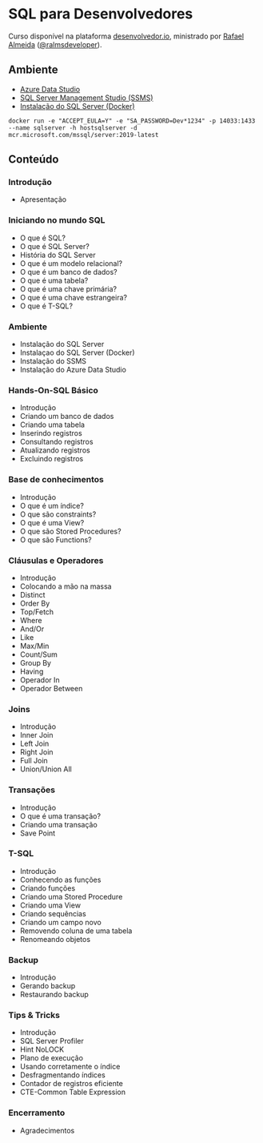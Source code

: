 # SQL para Desenvolvedores

Curso disponível na plataforma [desenvolvedor.io](https://desenvolvedor.io/), ministrado por [Rafael Almeida](https://desenvolvedor.io/instrutor/rafael-almeida) ([@ralmsdeveloper](https://github.com/ralmsdeveloper/)).

## Ambiente

- [Azure Data Studio](https://docs.microsoft.com/pt-br/sql/azure-data-studio/download-azure-data-studio)
- [SQL Server Management Studio (SSMS)](https://docs.microsoft.com/pt-br/sql/ssms/download-sql-server-management-studio-ssms)
- [Instalação do SQL Server (Docker)](https://docs.microsoft.com/pt-br/sql/linux/quickstart-install-connect-docker)


```docker cli
docker run -e "ACCEPT_EULA=Y" -e "SA_PASSWORD=Dev*1234" -p 14033:1433 --name sqlserver -h hostsqlserver -d mcr.microsoft.com/mssql/server:2019-latest
```

## Conteúdo

### Introdução

- Apresentação


### Iniciando no mundo SQL

- O que é SQL?
- O que é SQL Server?
- História do SQL Server
- O que é um modelo relacional?
- O que é um banco de dados?
- O que é uma tabela?
- O que é uma chave primária?
- O que é uma chave estrangeira?
- O que é T-SQL?


### Ambiente

- Instalação do SQL Server
- Instalaçao do SQL Server (Docker)
- Instalação do SSMS
- Instalação do Azure Data Studio


### Hands-On-SQL Básico

- Introdução
- Criando um banco de dados
- Criando uma tabela
- Inserindo registros
- Consultando registros
- Atualizando registros
- Excluindo registros


### Base de conhecimentos

- Introdução
- O que é um índice?
- O que são constraints?
- O que é uma View?
- O que são Stored Procedures?
- O que são Functions?


### Cláusulas e Operadores

- Introdução
- Colocando a mão na massa
- Distinct
- Order By
- Top/Fetch
- Where
- And/Or
- Like
- Max/Min
- Count/Sum
- Group By
- Having
- Operador In
- Operador Between


### Joins

- Introdução
- Inner Join
- Left Join
- Right Join
- Full Join
- Union/Union All


### Transações

- Introdução
- O que é uma transação?
- Criando uma transação
- Save Point



### T-SQL

- Introdução
- Conhecendo as funções
- Criando funções
- Criando uma Stored Procedure
- Criando uma View
- Criando sequências
- Criando um campo novo
- Removendo coluna de uma tabela
- Renomeando objetos


### Backup

- Introdução
- Gerando backup
- Restaurando backup


### Tips & Tricks

- Introdução
- SQL Server Profiler
- Hint NoLOCK
- Plano de execução
- Usando corretamente o índice
- Desfragmentando índices
- Contador de registros eficiente
- CTE-Common Table Expression

### Encerramento

- Agradecimentos